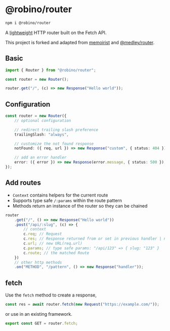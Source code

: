 # @robino/router

```bash
npm i @robino/router
```

A [lightweight](https://bundlephobia.com/package/@robino/router) HTTP router built on the Fetch API.

This project is forked and adapted from [memoirist](https://github.com/SaltyAom/memoirist) and [@medley/router](https://github.com/medleyjs/router).

## Basic

```ts
import { Router } from "@robino/router";

const router = new Router();

router.get("/", (c) => new Response("Hello world"));
```

## Configuration

```ts
const router = new Router({
	// optional configuration

	// redirect trailing slash preference
	trailingSlash: "always",

	// customize the not found response
	notFound: ({ req, url }) => new Response("custom", { status: 404 }),

	// add an error handler
	error: ({ error }) => new Response(error.message, { status: 500 }),
});
```

## Add routes

- `Context` contains helpers for the current route
- Supports type safe `/:params` within the route pattern
- Methods return an instance of the router so they can be chained

```ts
router
	.get("/", () => new Response("Hello world"))
	.post("/api/:slug", (c) => {
		// context
		c.req; // Request
		c.res; // Response returned from or set in previous handler | null
		c.url; // new URL(req.url)
		c.params; // type safe params: "/api/123" => { slug: "123" }
		c.route; // the matched Route
	})
	// other http methods
	.on("METHOD", "/pattern", () => new Response("handler"));
```

## fetch

Use the `fetch` method to create a response,

```ts
const res = await router.fetch(new Request("https://example.com/"));
```

or use in an existing framework.

```ts
export const GET = router.fetch;
```
